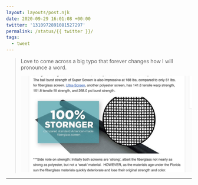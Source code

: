 ```yaml
---
layout: layouts/post.njk
date: 2020-09-29 16:01:08 +00:00
twitter: '1310972891081527297'
permalink: /status/{{ twitter }}/
tags: 
  - tweet
---
```


> Love to come across a big typo that forever changes how I will pronounce a word. 
> 
> ![A graphic for window screen material with the typo “100% Stornger” in bold font.](/img/1310972891081527297-EjGCf37VgAUoajy.jpg)

---
